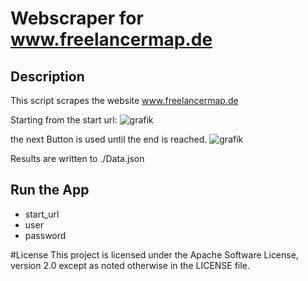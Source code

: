 # Webscraper for www.freelancermap.de

## Description
This script scrapes the website www.freelancermap.de  

Starting from the start url:
![grafik](https://github.com/user-attachments/assets/486527ec-7a8c-42b9-9022-f1591f9b0c6f)

the next Button is used until the end is reached.
![grafik](https://github.com/user-attachments/assets/f46e5da6-3717-47ed-a914-e9829a627336)

Results are written to ./Data.json

## Run the App
- start_url
- user
- password

#License
This project is licensed under the Apache Software License, version 2.0 except as noted otherwise in the LICENSE file.




